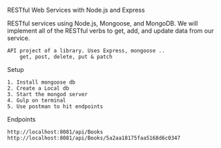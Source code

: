 RESTful Web Services with Node.js and Express

RESTful services using Node.js, Mongoose, and MongoDB. We will implement all of the RESTful verbs to get, add, and update data from our service.


    API project of a library. Uses Express, mongoose .. 
        get, post, delete, put & patch

Setup

    1. Install mongoose db
    2. Create a Local db
    3. Start the mongod server
    4. Gulp on terminal
    5. Use postman to hit endpoints
    
Endpoints
    
    http://localhost:8081/api/Books
    http://localhost:8081/api/Books/5a2aa18175faa5168d6c0347
    
    
    
    